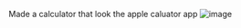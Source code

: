 Made a calculator that look the apple caluator app
![image](https://github.com/GaoYeGithub/GUICalu/assets/152664000/c747e080-bf8d-46c8-b56a-749268850b75)
